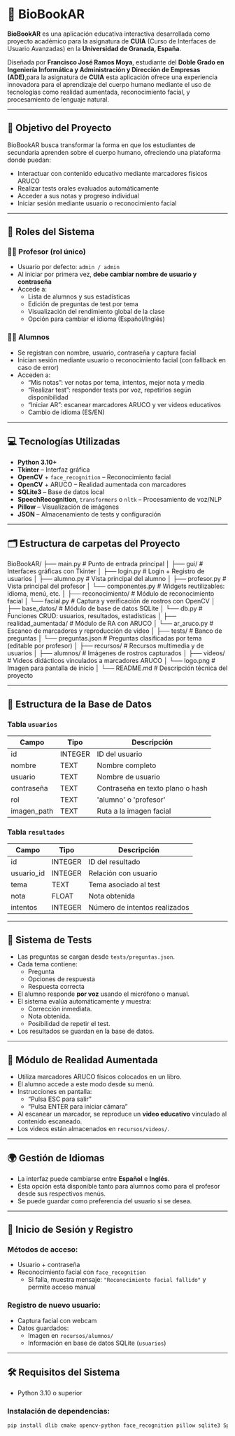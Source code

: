 # 📘 BioBookAR

**BioBookAR** es una aplicación educativa interactiva desarrollada como proyecto académico para la asignatura de **CUIA** (Curso de Interfaces de Usuario Avanzadas) en la **Universidad de Granada, España**.  

Diseñada por **Francisco José Ramos Moya**, estudiante del **Doble Grado en Ingeniería Informática y Administración y Dirección de Empresas (ADE)**,para la asignatura de **CUIA** esta aplicación ofrece una experiencia innovadora para el aprendizaje del cuerpo humano mediante el uso de tecnologías como realidad aumentada, reconocimiento facial, y procesamiento de lenguaje natural.

---

## 🎯 Objetivo del Proyecto

BioBookAR busca transformar la forma en que los estudiantes de secundaria aprenden sobre el cuerpo humano, ofreciendo una plataforma donde puedan:

- Interactuar con contenido educativo mediante marcadores físicos ARUCO
- Realizar tests orales evaluados automáticamente
- Acceder a sus notas y progreso individual
- Iniciar sesión mediante usuario o reconocimiento facial

---

## 👤 Roles del Sistema

### 👨‍🏫 Profesor (rol único)

- Usuario por defecto: `admin / admin`
- Al iniciar por primera vez, **debe cambiar nombre de usuario y contraseña**
- Accede a:
  - Lista de alumnos y sus estadísticas
  - Edición de preguntas de test por tema
  - Visualización del rendimiento global de la clase
  - Opción para cambiar el idioma (Español/Inglés)

### 👨‍🎓 Alumnos

- Se registran con nombre, usuario, contraseña y captura facial
- Inician sesión mediante usuario o reconocimiento facial (con fallback en caso de error)
- Acceden a:
  - “Mis notas”: ver notas por tema, intentos, mejor nota y media
  - “Realizar test”: responder tests por voz, repetirlos según disponibilidad
  - “Iniciar AR”: escanear marcadores ARUCO y ver videos educativos
  - Cambio de idioma (ES/EN)

---

## 💻 Tecnologías Utilizadas

- **Python 3.10+**
- **Tkinter** – Interfaz gráfica
- **OpenCV** + `face_recognition` – Reconocimiento facial
- **OpenCV** + ARUCO – Realidad aumentada con marcadores
- **SQLite3** – Base de datos local
- **SpeechRecognition**, `transformers` o `nltk` – Procesamiento de voz/NLP
- **Pillow** – Visualización de imágenes
- **JSON** – Almacenamiento de tests y configuración

---

## 🗂️ Estructura de carpetas del Proyecto

BioBookAR/
├── main.py                            # Punto de entrada principal
│
├── gui/                               # Interfaces gráficas con Tkinter
│   ├── login.py                       # Login + Registro de usuarios
│   ├── alumno.py                      # Vista principal del alumno
│   ├── profesor.py                    # Vista principal del profesor
│   └── componentes.py                 # Widgets reutilizables: idioma, menú, etc.
│
├── reconocimiento/                    # Módulo de reconocimiento facial
│   └── facial.py                      # Captura y verificación de rostros con OpenCV
│
├── base_datos/                        # Módulo de base de datos SQLite
│   └── db.py                          # Funciones CRUD: usuarios, resultados, estadísticas
│
├── realidad_aumentada/               # Módulo de RA con ARUCO
│   └── ar_aruco.py                    # Escaneo de marcadores y reproducción de video
│
├── tests/                             # Banco de preguntas
│   └── preguntas.json                 # Preguntas clasificadas por tema (editable por profesor)
│
├── recursos/                          # Recursos multimedia y de usuarios
│   ├── alumnos/                       # Imágenes de rostros capturados
│   ├── videos/                        # Videos didácticos vinculados a marcadores ARUCO
│   └── logo.png                       # Imagen para pantalla de inicio
│
└── README.md                          # Descripción técnica del proyecto

---

## 🧾 Estructura de la Base de Datos

### Tabla `usuarios`
| Campo         | Tipo       | Descripción                          |
|---------------|------------|--------------------------------------|
| id            | INTEGER    | ID del usuario                       |
| nombre        | TEXT       | Nombre completo                      |
| usuario       | TEXT       | Nombre de usuario                    |
| contraseña    | TEXT       | Contraseña en texto plano o hash     |
| rol           | TEXT       | 'alumno' o 'profesor'                |
| imagen_path   | TEXT       | Ruta a la imagen facial              |

### Tabla `resultados`
| Campo         | Tipo       | Descripción                          |
|---------------|------------|--------------------------------------|
| id            | INTEGER    | ID del resultado                     |
| usuario_id    | INTEGER    | Relación con usuario                 |
| tema          | TEXT       | Tema asociado al test                |
| nota          | FLOAT      | Nota obtenida                        |
| intentos      | INTEGER    | Número de intentos realizados        |

---

## 🧪 Sistema de Tests

- Las preguntas se cargan desde `tests/preguntas.json`.
- Cada tema contiene:
  - Pregunta
  - Opciones de respuesta
  - Respuesta correcta
- El alumno responde **por voz** usando el micrófono o manual.
- El sistema evalúa automáticamente y muestra:
  - Corrección inmediata.
  - Nota obtenida.
  - Posibilidad de repetir el test.
- Los resultados se guardan en la base de datos.

---

## 🧬 Módulo de Realidad Aumentada

- Utiliza marcadores ARUCO físicos colocados en un libro.
- El alumno accede a este modo desde su menú.
- Instrucciones en pantalla:
  - “Pulsa ESC para salir”
  - “Pulsa ENTER para iniciar cámara”
- Al escanear un marcador, se reproduce un **video educativo** vinculado al contenido escaneado.
- Los videos están almacenados en `recursos/videos/`.

---

## 🌍 Gestión de Idiomas

- La interfaz puede cambiarse entre **Español** e **Inglés**.
- Esta opción está disponible tanto para alumnos como para el profesor desde sus respectivos menús.
- Se puede guardar como preferencia del usuario si se desea.

---

## 🔐 Inicio de Sesión y Registro

### Métodos de acceso:
- Usuario + contraseña
- Reconocimiento facial con `face_recognition`
  - Si falla, muestra mensaje: `"Reconocimiento facial fallido"` y permite acceso manual

### Registro de nuevo usuario:
- Captura facial con webcam
- Datos guardados:
  - Imagen en `recursos/alumnos/`
  - Información en base de datos SQLite (`usuarios`)

---

## 🛠️ Requisitos del Sistema

- Python 3.10 o superior

### Instalación de dependencias:

```bash
pip install dlib cmake opencv-python face_recognition pillow sqlite3 SpeechRecognition transformers nltk
